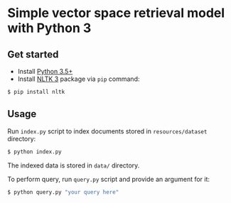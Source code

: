 # Simple vector space retrieval model with Python 3

## Get started

- Install [Python 3.5+](https://www.python.org/)
- Install [NLTK 3](http://www.nltk.org/) package via `pip` command:

```bash
$ pip install nltk
```

## Usage

Run `index.py` script to index documents stored in `resources/dataset` directory:

```bash
$ python index.py
```

The indexed data is stored in `data/` directory.

To perform query, run `query.py` script and provide an argument for it:

```bash
$ python query.py "your query here"
```
